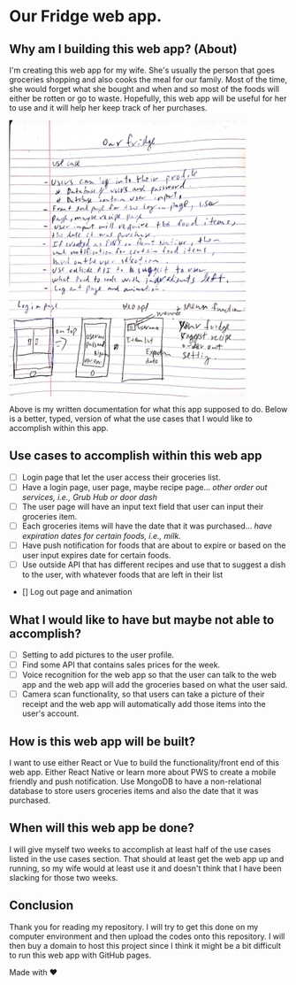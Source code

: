 # Our Fridge web app.

## Why am I building this web app? (About)
I'm creating this web app for my wife. She's usually the person that goes groceries shopping and also cooks the meal for our family. Most of the time, she would forget what she bought and when and so most of the foods will either be rotten or go to waste. Hopefully, this web app will be useful for her to use and it will help her keep track of her purchases.

<img align="center" height="500" src="hand_written_documentation.jpg" alt="Front view of the software" />

Above is my written documentation for what this app supposed to do. Below is a better, typed, version of what the use cases that I would like to accomplish within this app.

## Use cases to accomplish within this web app

- [ ] Login page that let the user access their groceries list.
- [ ] Have a login page, user page, maybe recipe page... _other order out services, i.e., Grub Hub or door dash_
- [ ] The user page will have an input text field that user can input their groceries item.
- [ ] Each groceries items will have the date that it was purchased... _have expiration dates for certain foods, i.e., milk._
- [ ] Have push notification for foods that are about to expire or based on the user input expires date for certain foods.
- [ ] Use outside API that has different recipes and use that to suggest a dish to the user, with whatever foods that are left in their list
- [] Log out page and animation

## What I would like to have but maybe not able to accomplish?

- [ ] Setting to add pictures to the user profile.
- [ ] Find some API that contains sales prices for the week.
- [ ] Voice recognition for the web app so that the user can talk to the web app and the web app will add the groceries based on what the user said.
- [ ] Camera scan functionality, so that users can take a picture of their receipt and the web app will automatically add those items into the user's account.

## How is this web app will be built?

I want to use either React or Vue to build the functionality/front end of this web app. Either React Native or learn more about PWS to create a mobile friendly and push notification. Use MongoDB to have a non-relational database to store users groceries items and also the date that it was purchased.

## When will this web app be done?

I will give myself two weeks to accomplish at least half of the use cases listed in the use cases section. That should at least get the web app up and running, so my wife would at least use it and doesn't think that I have been slacking for those two weeks.

## Conclusion

Thank you for reading my repository. I will try to get this done on my computer environment and then upload the codes onto this repository. I will then buy a domain to host this project since I think it might be a bit difficult to run this web app with GitHub pages.

Made with :heart:
